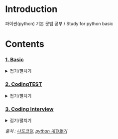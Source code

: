 # Introduction

파이썬(python) 기본 문법 공부 / Study for python basic 

# Contents

### [1. Basic](https://github.com/ChanYoung-dev/pythonBasic/blob/master/HelloWorld/1.%20Basic/README.md "basic")

<details> 
<summary>접기/펼치기</summary> 

<script src="https://gist.github.com/ChanYoung-dev/f45a1bb8d4a4a5b763e7fae304382b33.js"></script>

- [Beginner of Basic](https://github.com/ChanYoung-dev/pythonBasic/tree/master/HelloWorld/1.%20Basic/Basic_of_Basic "basic")
- [DataStructure](https://github.com/ChanYoung-dev/pythonBasic/tree/master/HelloWorld/1.%20Basic/DataStructure "datastructure")
- [Conditional_Sentence](https://github.com/ChanYoung-dev/pythonBasic/tree/master/HelloWorld/1.%20Basic/conditional_sentence "conditional_sentence")
- [Function&Variable](https://github.com/ChanYoung-dev/pythonBasic/tree/master/HelloWorld/1.%20Basic/function&variable "function&variable")
- [Input&Output](https://github.com/ChanYoung-dev/pythonBasic/tree/master/HelloWorld/1.%20Basic/input&output "input&output")
- [Class](https://github.com/ChanYoung-dev/pythonBasic/tree/master/HelloWorld/1.%20Basic/Class "class")
- [Exception_Handling](https://github.com/ChanYoung-dev/pythonBasic/tree/master/HelloWorld/1.%20Basic/exception_Handling "예외처리")
- [Module](https://github.com/ChanYoung-dev/pythonBasic/tree/master/HelloWorld/1.%20Basic/Module "모듈")
- [String](https://github.com/ChanYoung-dev/pythonBasic/tree/master/HelloWorld/1.%20Basic/String "string")
- [Object](https://github.com/ChanYoung-dev/pythonBasic/tree/master/HelloWorld/1.%20Basic/Object_ "object") 
</details>


### [2. CodingTEST](https://github.com/ChanYoung-dev/pythonBasic/blob/master/HelloWorld/2.%20CodingTEST/README.md "codingTEST")

<details> 
<summary>접기/펼치기</summary> 

- [Level 0](https://github.com/ChanYoung-dev/pythonBasic/tree/master/HelloWorld/2.%20CodingTEST/Level%200 "level0")
- [Level 1](https://github.com/ChanYoung-dev/pythonBasic/tree/master/HelloWorld/2.%20CodingTEST/Level%201 "level1")
- [Level 2](https://github.com/ChanYoung-dev/pythonBasic/tree/master/HelloWorld/2.%20CodingTEST/Level%202 "level2")
    - [Product_of_Array_Except_Self](https://github.com/ChanYoung-dev/python/blob/master/HelloWorld/2.%20CodingTEST/Level%202/Produc_of_Array_Except_Self/README.md "Produc_of_Array_Except_Self")
- [Level 3](https://github.com/ChanYoung-dev/pythonBasic/tree/master/HelloWorld/2.%20CodingTEST/Level%203 "level3") 
</details>


### [3. Coding Interview](https://github.com/ChanYoung-dev/python/blob/master/HelloWorld/3.%20Coding%20Interview/README.md "코딩인터뷰")

<details> 
<summary>접기/펼치기</summary> 

- #### 1부 python
  - [python](https://github.com/ChanYoung-dev/python/tree/master/HelloWorld/3.%20Coding%20Interview/python "python")
  </details>








*출처 : [나도코딩](https://nadocoding.tistory.com/category/%ED%8C%8C%EC%9D%B4%EC%8D%AC%20%EA%B0%95%EC%9D%98/%EA%B8%B0%EB%B3%B8%ED%8E%B8 "나도코딩"),  [python 계단밟기](https://wikidocs.net/book/2070 "계단밟기")*

